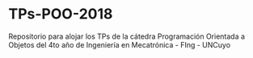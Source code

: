 # TPs-POO-2018
Repositorio para alojar los TPs de la cátedra Programación Orientada a Objetos del 4to año de Ingeniería en Mecatrónica - FIng - UNCuyo
